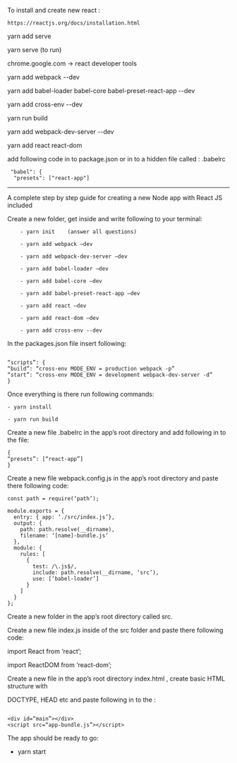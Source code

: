 To install and create new react :

```
https://reactjs.org/docs/installation.html

```


yarn add serve

yarn serve (to run)

chrome.google.com -> react developer tools

yarn add webpack --dev

yarn add babel-loader babel-core babel-preset-react-app --dev

yarn add cross-env --dev

yarn run build

yarn add webpack-dev-server --dev

yarn add react react-dom

add following  code in to package.json or in to a hidden file called : .babelrc

```
 "babel": {
  "presets": ["react-app"]

```

--------------------------------------------------------------------------

A complete step by step guide for creating a new Node app with React JS included

Create a new folder, get inside and write following to your terminal:

```
    - yarn init    (answer all questions)

    - yarn add webpack —dev

    - yarn add webpack-dev-server —dev

    - yarn add babel-loader —dev

    - yarn add babel-core —dev

    - yarn add babel-preset-react-app —dev

    - yarn add react —dev

    - yarn add react-dom —dev

    - yarn add cross-env --dev

```

In the packages.json file insert following:

```

“scripts”: {
“build”: “cross-env MODE_ENV = production webpack -p”
“start”: “cross-env MODE_ENV = development webpack-dev-server -d”
}

```

Once everything is there run following commands:

```
- yarn install

- yarn run build

```

Create a new file .babelrc in the app’s root directory and add following in to the file:

```
{
“presets”: [“react-app”]
}

```

Create a new file webpack.config.js in the app’s root directory and paste there following code:

```
const path = require(‘path’);

module.exports = {
  entry: { app: ‘./src/index.js’},
  output: {
    path: path.resolve(__dirname),
    filename: ‘[name]-bundle.js’
  },
  module: {
    rules: [
      {
        test: /\.js$/,
        include: path.resolve(__dirname, ‘src’),
        use: [‘babel-loader’]
      }
    ]
  }
};

```

Create a new folder in the app’s root directory called src.

Create a new file index.js inside of the src folder and paste there following code:

import React from ‘react’;

import ReactDOM from ‘react-dom’;


Create a new file in the app’s root directory index.html , create basic HTML structure with

DOCTYPE, HEAD etc and paste following in to the <body> :

```

<div id=“main”></div>
<script src=“app-bundle.js”></script>

```

The app should be ready to go:

- yarn start
